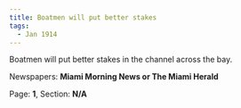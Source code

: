 ```yaml
---  
title: Boatmen will put better stakes  
tags:  
  - Jan 1914  
---  
```

  
Boatmen will put better stakes in the channel across the bay.  
  
Newspapers: **Miami Morning News or The Miami Herald**  
  
Page: **1**, Section: **N/A** 
